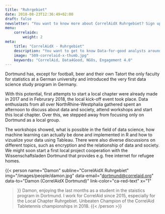 ```yaml
---
title: "Ruhrgebiet"
date: 2018-08-23T12:36:49+02:00
draft: false
newsletter: "You want to know more about CorrelAidX Ruhrgebiet? Sign up for our Newsletter!"
menu: 
    correlaidx:
        weight: 2
meta:
    title: "CorrelAidX - Ruhrgebiet"
    description: "You want to get to know Data-for-good analysts around you and use data for social good? In this case, you are interested in CorrelAidX!"
    image: "509-correlaid-x-thumb.jpg"
    keywords: "CorrelAid, Data4Good, NGOs, Engagement 4.0"
---
```


Dortmund has, except for football, beer and their own Tatort the only faculty for statistics at a German university and 
introduced the very first data science study program in Germany.

With this potential, first attempts to start a local chapter were already made in 2017 and in Februrary 2018, 
the local kick-off event took place. Data enthusiasts from all over NorthRhine-Westphalia gathered spent an 
afternoon to discuss about data and society, attend workshops  and start this local chapter. Over this, we stepped away 
from focusing only on Dortmund as a local group.

The workshops showed, what is possible in the field of data science, how machine learning can actually be done and 
implemented in R and how to vizualize your data using Tableau. There were also diverse discussions on different topics, 
such as encryption and the relationship of data and society. We might soon start a first local project cooperation with 
the Wissenschaftsladen Dortmund that provides e.g. free internet for refugee homes.

{{< person 
    name="Damon"
    subline="CorrelAidX Ruhrgebiet"
    img="/images/people/damon.jpg"
    data-email="dortmund@correlaid.org"
    data-to="Damon (CorrelAidX Dortmund)"
    link-color="ca-red-text"
    x="1"
>}}
Damon, enjoying the last months as a student in the staistics program in Dortmund. I work for CorrelAid since 2015, 
especially for the Local Chapter Ruhrgebiet. Unbeaten Champion of the CorrelAid Tabletennis championships in 2018.
{{< /person >}}
